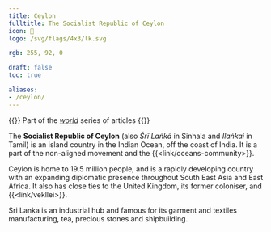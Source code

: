 ```yaml
---
title: Ceylon
fulltitle: The Socialist Republic of Ceylon
icon: 🍵
logo: /svg/flags/4x3/lk.svg

rgb: 255, 92, 0

draft: false
toc: true

aliases:
- /ceylon/
---
```

{{<note series>}}
 Part of the *[world](/world/)* series of articles
{{</note>}}

The **Socialist Republic of Ceylon** (also *Śrī Laṅkā* in Sinhala and *Ilaṅkai* in Tamil) is an island country in the Indian Ocean, off the coast of India. It is a part of the non-aligned movement and the {{<link/oceans-community>}}.

Ceylon is home to 19.5 million people, and is a rapidly developing country with an expanding diplomatic presence throughout South East Asia and East Africa. It also has close ties to the United Kingdom, its former coloniser, and {{<link/vekllei>}}.

Sri Lanka is an industrial hub and famous for its garment and textiles manufacturing, tea, precious stones and shipbuilding.
